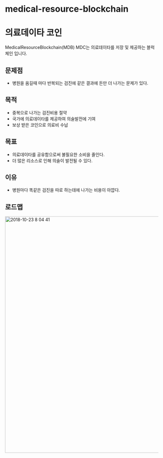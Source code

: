 # medical-resource-blockchain

# 의료데이타 코인
MedicalResourceBlockchain(MDB)
MDC는 의료데이타를 저장 및 제공하는 블럭체인 입니다.

## 문제점
* 병원을 옴길때 마다 반복되는 검진에 같은 결과에 돈만 더 나가는 문제가 있다.

## 목적
* 중복으로 나가는 검진비용 절약
* 국가에 의료데이타를 제공하여 의술발전에 기여
* 보상 받은 코인으로 의료비 수납

## 목표
* 의료데이타를 공유함으로써 불필요한 소비을 줄인다.
* 더 많은 리소스로 인해 의술이 발전될 수 있다.

## 이유
* 병원마다 똑같은 검진을 따로 하는데에 나가는 비용이 아깝다.

## 로드맵
<img width="774" alt="2018-10-23 8 04 41" src="https://user-images.githubusercontent.com/17735376/47356404-eeb9ee80-d6fe-11e8-8074-b9d9dbdce842.png">
